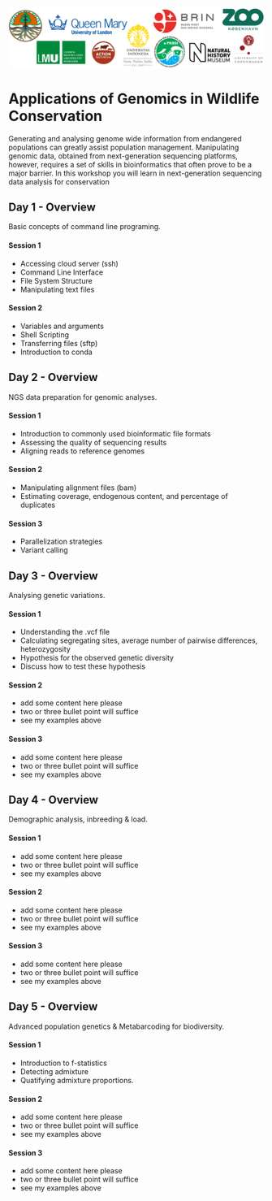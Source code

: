 ![Workshop-logo](./IM/LOGO_new.png)
# Applications of Genomics in Wildlife Conservation
Generating and analysing genome wide information from endangered populations can greatly assist population management. 
Manipulating genomic data, obtained from next-generation sequencing platforms, however, requires a set of skills in bioinformatics that often prove to be a major barrier. In this workshop you will learn  in next-generation sequencing data analysis for conservation

## Day 1 - Overview
Basic concepts of command line programing.
#### Session 1
- Accessing cloud server (ssh)
- Command Line Interface
- File System Structure
- Manipulating text files

#### Session 2
- Variables and arguments
- Shell Scripting
- Transferring files (sftp)
- Introduction to conda


## Day 2 - Overview
NGS data preparation for genomic analyses.

#### Session 1
- Introduction to commonly used bioinformatic file formats
- Assessing the quality of sequencing results
- Aligning reads to reference genomes

#### Session 2
- Manipulating alignment files (bam)
- Estimating coverage, endogenous content, and percentage of duplicates

#### Session 3
- Parallelization strategies
- Variant calling

## Day 3 - Overview
Analysing genetic variations.

#### Session 1
- Understanding the .vcf file
- Calculating segregating sites, average number of pairwise differences, heterozygosity
- Hypothesis for the observed genetic diversity
- Discuss how to test these hypothesis

#### Session 2
- add some content here please
- two or three bullet point will suffice
- see my examples above

#### Session 3
- add some content here please
- two or three bullet point will suffice
- see my examples above

## Day 4 - Overview
Demographic analysis, inbreeding & load.

#### Session 1
- add some content here please
- two or three bullet point will suffice
- see my examples above

#### Session 2
- add some content here please
- two or three bullet point will suffice
- see my examples above

#### Session 3
- add some content here please
- two or three bullet point will suffice
- see my examples above 

## Day 5 - Overview
Advanced population genetics & Metabarcoding for biodiversity.

#### Session 1
- Introduction to f-statistics
- Detecting admixture
- Quatifying admixture proportions.

#### Session 2
- add some content here please
- two or three bullet point will suffice
- see my examples above

#### Session 3
- add some content here please
- two or three bullet point will suffice
- see my examples above






